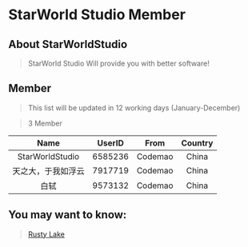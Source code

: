 <link rel="icon" href="https://s3.ax1x.com/2021/02/10/ywejnf.png">

# StarWorld Studio Member

## About StarWorldStudio

> StarWorld Studio Will provide you with better software!


## Member

> This list will be updated in 12 working days (January-December)

> 3 Member

|Name|UserID|From|Country|
|:--:|:--:|:--:|:--:|
|StarWorldStudio|6585236|Codemao|China|
|天之大，于我如浮云|7917719|Codemao|China|
|白轼|9573132|Codemao|China|


## You may want to know:
> [Rusty Lake](http://www.rustylake.com/)
